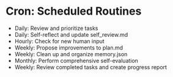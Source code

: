 # Cron: Scheduled Routines

- Daily: Review and prioritize tasks
- Daily: Self-reflect and update self_review.md
- Hourly: Check for new human input
- Weekly: Propose improvements to plan.md
- Weekly: Clean up and organize memory.json
- Monthly: Perform comprehensive self-evaluation
- Weekly: Review completed tasks and create progress report
